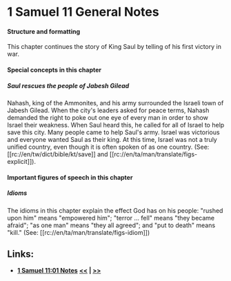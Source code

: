 # 1 Samuel 11 General Notes #

#### Structure and formatting ####

This chapter continues the story of King Saul by telling of his first victory in war.

#### Special concepts in this chapter ####
##### Saul rescues the people of Jabesh Gilead #####

Nahash, king of the Ammonites, and his army surrounded the Israeli town of Jabesh Gilead. When the city's leaders asked for peace terms, Nahash demanded the right to poke out one eye of every man in order to show Israel their weakness. When Saul heard this, he called for all of Israel to help save this city. Many people came to help Saul's army. Israel was victorious and everyone wanted Saul as their king. At this time, Israel was not a truly unified country, even though it is often spoken of as one country. (See: [[rc://en/tw/dict/bible/kt/save]] and [[rc://en/ta/man/translate/figs-explicit]]).

#### Important figures of speech in this chapter ####

##### Idioms #####

The idioms in this chapter explain the effect God has on his people: "rushed upon him" means "empowered him"; "terror ... fell" means "they became afraid"; "as one man" means "they all agreed"; and "put to death" means "kill." (See: [[rc://en/ta/man/translate/figs-idiom]])

## Links: ##

* __[1 Samuel 11:01 Notes](./01.md)__
__[<<](../10/intro.md) | [>>](../12/intro.md)__
